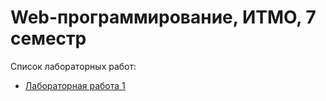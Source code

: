 # Web-программирование, ИТМО, 7 семестр

Список лабораторных работ:
- [Лабораторная работа 1](https://github.com/olezhko9/ITMO-WebDev-7-sem/tree/master/lab_1)
